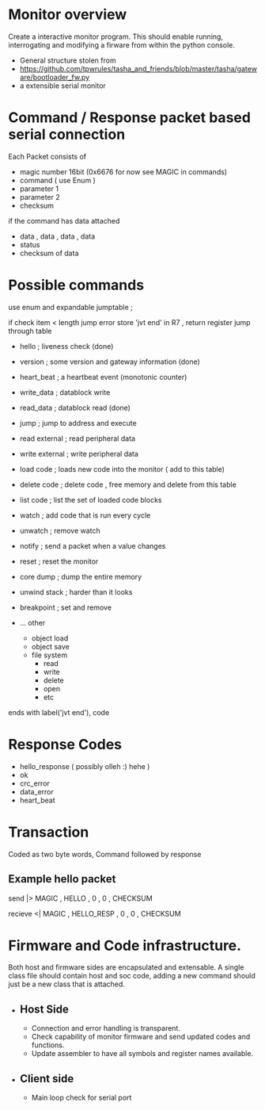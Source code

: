 # Monitor overview

 Create a interactive monitor program. This should enable running, interrogating and modifying a firware from within the python console. 

- General structure stolen from
-  https://github.com/tpwrules/tasha_and_friends/blob/master/tasha/gateware/bootloader_fw.py
- a extensible serial monitor

# Command / Response packet based serial connection 

Each Packet consists of

- magic number 16bit (0x6676 for now see MAGIC in commands)
- command ( use Enum )
- parameter 1
- parameter 2
- checksum 

if the command has data attached

- data , data , data , data 
- status
- checksum of data

# Possible commands 

use enum and expandable jumptable ; 

if check item < length jump error
store 'jvt end' in R7 , return register
jump through table 

- hello ; liveness check (done)
- version ; some version and gateway information (done)
- heart_beat ; a heartbeat event (monotonic counter)
- write_data ; datablock write
- read_data ; datablock read (done)
- jump ; jump to address and execute

- read external ; read peripheral data 
- write external ; write peripheral data 

- load code ; loads new code into the monitor ( add to this table)
- delete code ; delete code , free memory and delete from this table
- list code ; list the set of loaded code blocks

- watch ; add code that is run every cycle
- unwatch ; remove watch 
- notify ; send a packet when a value changes

- reset ; reset the monitor 
- core dump ; dump the entire memory
- unwind stack ; harder than it looks
- breakpoint ; set and remove
- ... other 
  - object load
  - object save
  - file system 
    - read
    - write
    - delete
    - open 
    - etc


ends with label('jvt end'), code 

# Response Codes 

- hello_response ( possibly olleh :) hehe )
- ok
- crc_error
- data_error
- heart_beat
# Transaction 
Coded as two byte words, Command followed by response
## Example hello packet
send |> MAGIC  , HELLO , 0 , 0 , CHECKSUM

recieve <| MAGIC , HELLO_RESP , 0 , 0 , CHECKSUM

# Firmware and Code infrastructure.

Both host and firmware sides are encapsulated and extensable. A single class file should contain host and soc code, adding a new command should just be a new class that is attached.
- ## Host Side
  - Connection and error handling is transparent.
  - Check capability of monitor firmware and send updated codes and functions.
  - Update assembler to have all symbols and register names available.
- ## Client side
  - Main loop check for serial port
